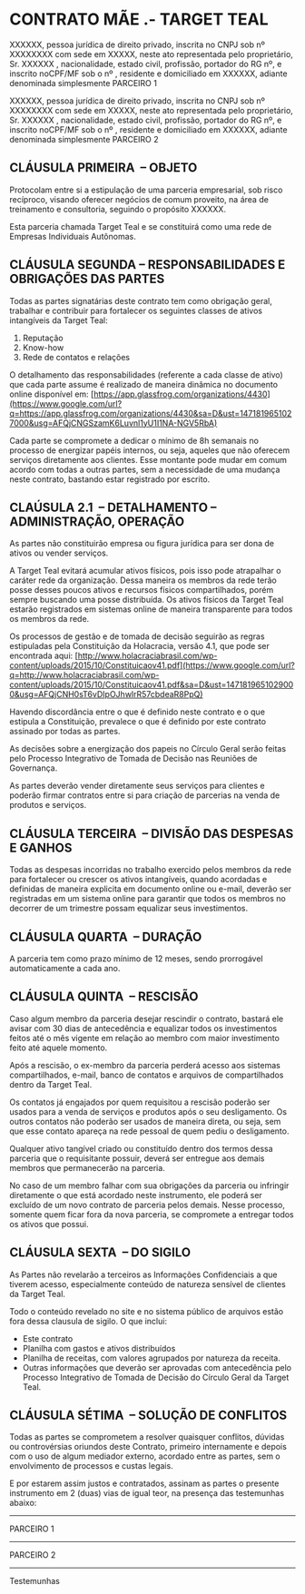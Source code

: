 # CONTRATO MÃE .- TARGET TEAL

XXXXXX, pessoa jurídica de direito privado, inscrita no CNPJ sob nº XXXXXXXX com sede em XXXXX, neste ato representada pelo proprietário, Sr. XXXXXX , nacionalidade, estado civil, profissão, portador do RG nº, e inscrito noCPF/MF sob o nº , residente e domiciliado em XXXXXX, adiante denominada simplesmente PARCEIRO 1

XXXXXX, pessoa jurídica de direito privado, inscrita no CNPJ sob nº XXXXXXXX com sede em XXXXX, neste ato representada pelo proprietário, Sr. XXXXXX , nacionalidade, estado civil, profissão, portador do RG nº, e inscrito noCPF/MF sob o nº , residente e domiciliado em XXXXXX, adiante denominada simplesmente PARCEIRO 2

## CLÁUSULA PRIMEIRA  – OBJETO

Protocolam entre si a estipulação de uma parceria empresarial, sob risco recíproco, visando oferecer negócios de comum proveito, na área de treinamento e consultoria, seguindo o propósito XXXXXX.

Esta parceria chamada Target Teal e se constituirá como uma rede de Empresas Individuais Autônomas.

## CLÁUSULA SEGUNDA – RESPONSABILIDADES E OBRIGAÇÕES DAS PARTES

Todas as partes signatárias deste contrato tem como obrigação geral, trabalhar e contribuir para fortalecer os seguintes classes de ativos intangíveis da Target Teal:

1.  Reputação
2.  Know-how
3.  Rede de contatos e relações

O detalhamento das responsabilidades (referente a cada classe de ativo) que cada parte assume é realizado de maneira dinâmica no documento online disponível em: [https://app.glassfrog.com/organizations/4430](https://www.google.com/url?q=https://app.glassfrog.com/organizations/4430&sa=D&ust=1471819651027000&usg=AFQjCNGSzamK6Luvnl1yU1I1NA-NGV5RbA)

Cada parte se compromete a dedicar o mínimo de 8h semanais no processo de energizar papéis internos, ou seja, aqueles que não oferecem serviços diretamente aos clientes. Esse montante pode mudar em comum acordo com todas a outras partes, sem a necessidade de uma mudança neste contrato, bastando estar registrado por escrito.

## CLAÚSULA 2.1  – DETALHAMENTO – ADMINISTRAÇÃO, OPERAÇÃO

As partes não constituirão empresa ou figura jurídica para ser dona de ativos ou vender serviços.

A Target Teal evitará acumular ativos físicos, pois isso pode atrapalhar o caráter rede da organização. Dessa maneira os membros da rede terão posse desses poucos ativos e recursos físicos compartilhados, porém sempre buscando uma posse distribuída. Os ativos físicos da Target Teal estarão registrados em sistemas online de maneira transparente para todos os membros da rede.

Os processos de gestão e de tomada de decisão seguirão as regras estipuladas pela Constituição da Holacracia, versão 4.1, que pode ser encontrada aqui: [http://www.holacraciabrasil.com/wp-content/uploads/2015/10/Constituicaov41.pdf](https://www.google.com/url?q=http://www.holacraciabrasil.com/wp-content/uploads/2015/10/Constituicaov41.pdf&sa=D&ust=1471819651029000&usg=AFQjCNH0sT6vDIpOJhwlrR57cbdeaR8PpQ)

Havendo discordância entre o que é definido neste contrato e o que estipula a Constituição, prevalece o que é definido por este contrato assinado por todas as partes.

As decisões sobre a energização dos papeis no Círculo Geral serão feitas pelo Processo Integrativo de Tomada de Decisão nas Reuniões de Governança.

As partes deverão vender diretamente seus serviços para clientes e poderão firmar contratos entre si para criação de parcerias na venda de produtos e serviços.

## CLÁUSULA TERCEIRA  – DIVISÃO DAS DESPESAS E GANHOS

Todas as despesas incorridas no trabalho exercido pelos membros da rede para fortalecer ou crescer os ativos intangíveis, quando acordadas e definidas de maneira explicita em documento online ou e-mail, deverão ser registradas em um sistema online para garantir que todos os membros no decorrer de um trimestre possam equalizar seus investimentos.

## CLÁUSULA QUARTA  – DURAÇÃO

A parceria tem como prazo mínimo de 12 meses, sendo prorrogável automaticamente a cada ano.

## CLÁUSULA QUINTA  – RESCISÃO

Caso algum membro da parceria desejar rescindir o contrato, bastará ele avisar com 30 dias de antecedência e equalizar todos os investimentos feitos até o mês vigente em relação ao membro com maior investimento feito até aquele momento.

Após a rescisão, o ex-membro da parceria perderá acesso aos sistemas compartilhados, e-mail, banco de contatos e arquivos de compartilhados dentro da Target Teal.

Os contatos já engajados por quem requisitou a rescisão poderão ser usados para a venda de serviços e produtos após o seu desligamento. Os outros contatos não poderão ser usados de maneira direta, ou seja, sem que esse contato apareça na rede pessoal de quem pediu o desligamento.

Qualquer ativo tangível criado ou constituído dentro dos termos dessa parceria que o requisitante possuir, deverá ser entregue aos demais membros que permanecerão na parceria.

No caso de um membro falhar com sua obrigações da parceria ou infringir diretamente o que está acordado neste instrumento, ele poderá ser excluído de um novo contrato de parceria pelos demais. Nesse processo, somente quem ficar fora da nova parceria, se compromete a entregar todos os ativos que possui.

## CLÁUSULA SEXTA  – DO SIGILO

As Partes não revelarão a terceiros as Informações Confidenciais a que tiverem acesso, especialmente conteúdo de natureza sensível de clientes da Target Teal.

Todo o conteúdo revelado no site e no sistema público de arquivos estão fora dessa clausula de sigilo. O que inclui:

* Este contrato
* Planilha com gastos e ativos distribuídos
* Planilha de receitas, com valores agrupados por natureza da receita.
* Outras informações que deverão ser aprovadas com antecedência pelo Processo Integrativo de Tomada de Decisão do Círculo Geral da Target Teal.

## CLÁUSULA SÉTIMA  – SOLUÇÃO DE CONFLITOS

Todas as partes se comprometem a resolver quaisquer conflitos, dúvidas ou controvérsias oriundos deste Contrato, primeiro internamente e depois com o uso de algum mediador externo, acordado entre as partes, sem o envolvimento de processos e custas legais.

E por estarem assim justos e contratados, assinam as partes o presente instrumento em 2 (duas) vias de igual teor, na presença das testemunhas abaixo:

___________

PARCEIRO 1

___________

PARCEIRO 2

___________

Testemunhas
